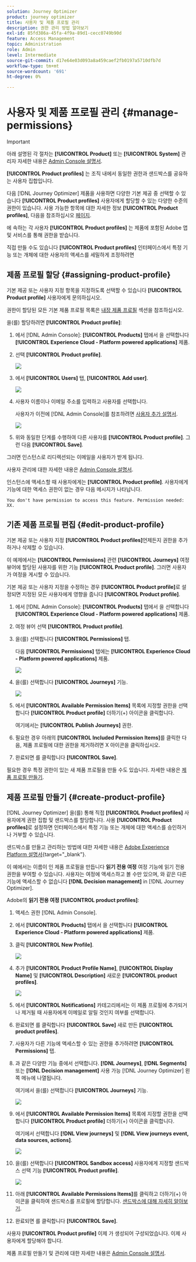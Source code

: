 ```yaml
---
solution: Journey Optimizer
product: journey optimizer
title: 사용자 및 제품 프로필 관리
description: 권한 관리 방법 알아보기
exl-id: 85fd386a-45fa-4f9a-89d1-cecc0749b90d
feature: Access Management
topic: Administration
role: Admin
level: Intermediate
source-git-commit: d17e64e03d093a8a459caef2fb0197a5710dfb7d
workflow-type: tm+mt
source-wordcount: '691'
ht-degree: 0%

---
```


# 사용자 및 제품 프로필 관리 {#manage-permissions}

>[!IMPORTANT]
>
> 아래 설명된 각 절차는 **[!UICONTROL Product]** 또는 **[!UICONTROL System]** 관리자 자세한 내용은 [Admin Console 설명서](https://helpx.adobe.com/enterprise/admin-guide.html/enterprise/using/admin-roles.ug.html).

**[!UICONTROL Product profiles]** 는 조직 내에서 동일한 권한과 샌드박스를 공유하는 사용자 집합입니다.

다음 [!DNL Journey Optimizer] 제품을 사용하면 다양한 기본 제공 중 선택할 수 있습니다 **[!UICONTROL Product profiles]** 사용자에게 할당할 수 있는 다양한 수준의 권한이 있습니다. 사용 가능한 항목에 대한 자세한 정보 **[!UICONTROL Product profiles]**, 다음을 참조하십시오 [페이지](ootb-product-profiles.md).

에 속하는 각 사용자 **[!UICONTROL Product profiles]** 는 제품에 포함된 Adobe 앱 및 서비스를 통해 권한을 받습니다.

직접 만들 수도 있습니다 **[!UICONTROL Product profiles]** 인터페이스에서 특정 기능 또는 개체에 대한 사용자의 액세스를 세밀하게 조정하려면

## 제품 프로필 할당 {#assigning-product-profile}

기본 제공 또는 사용자 지정 항목을 지정하도록 선택할 수 있습니다 **[!UICONTROL Product profile]** 사용자에게 문의하십시오.

권한이 할당된 모든 기본 제품 프로필 목록은 [내장 제품 프로필](ootb-product-profiles.md) 섹션을 참조하십시오.

을(를) 할당하려면 **[!UICONTROL Product profile]**:

1. 에서 [!DNL Admin Console]: **[!UICONTROL Products]** 탭에서 을 선택합니다 **[!UICONTROL Experience Cloud - Platform powered applications]** 제품.

1. 선택 **[!UICONTROL Product profile]**.

   ![](assets/do-not-localize/access_control_2.png)

1. 에서 **[!UICONTROL Users]** 탭, **[!UICONTROL Add user]**.

   ![](assets/do-not-localize/access_control_3.png)

1. 사용자 이름이나 이메일 주소를 입력하고 사용자를 선택합니다.

   사용자가 이전에 [!DNL Admin Console]를 참조하려면 [사용자 추가 설명서](https://helpx.adobe.com/enterprise/admin-guide.html/enterprise/using/manage-users-individually.ug.html#add-users).

   ![](assets/do-not-localize/access_control_4.png)

1. 위와 동일한 단계를 수행하여 다른 사용자를 **[!UICONTROL Product profile]**. 그런 다음 **[!UICONTROL Save]**.

그러면 인스턴스로 리디렉션되는 이메일을 사용자가 받게 됩니다.

사용자 관리에 대한 자세한 내용은 [Admin Console 설명서](https://helpx.adobe.com/enterprise/admin-guide.html/enterprise/using/manage-users-individually.ug.html).

인스턴스에 액세스할 때 사용자에게는 **[!UICONTROL Product profile]**. 사용자에게 기능에 대한 액세스 권한이 없는 경우 다음 메시지가 나타납니다.

`You don't have permission to access this feature. Permission needed: XX.`

## 기존 제품 프로필 편집 {#edit-product-profile}

기본 제공 또는 사용자 지정 **[!UICONTROL Product profiles]**&#x200B;언제든지 권한을 추가하거나 삭제할 수 있습니다.

이 예제에서는 **[!UICONTROL Permissions]** 관련 **[!UICONTROL Journeys]** 여정 뷰어에 할당된 사용자를 위한 기능 **[!UICONTROL Product profile]**. 그러면 사용자가 여정을 게시할 수 있습니다.

기본 제공 또는 사용자 지정을 수정하는 경우 **[!UICONTROL Product profile]**&#x200B;로 설정되면 지정된 모든 사용자에게 영향을 줍니다 **[!UICONTROL Product profile]**.

1. 에서 [!DNL Admin Console]: **[!UICONTROL Products]** 탭에서 을 선택합니다 **[!UICONTROL Experience Cloud - Platform powered applications]** 제품.

1. 여정 뷰어 선택 **[!UICONTROL Product profile]**.

1. 을(를) 선택합니다 **[!UICONTROL Permissions]** 탭.

   다음 **[!UICONTROL Permissions]** 탭에는 **[!UICONTROL Experience Cloud - Platform powered applications]** 제품.

   ![](assets/do-not-localize/access_control_5.png)

1. 을(를) 선택합니다 **[!UICONTROL Journeys]** 기능.

   ![](assets/do-not-localize/access_control_6.png)

1. 에서 **[!UICONTROL Available Permission Items]** 목록에 지정할 권한을 선택합니다 **[!UICONTROL Product profile]** 더하기(+) 아이콘을 클릭합니다.

   여기에서는 **[!UICONTROL Publish Journeys]** 권한.

1. 필요한 경우 아래의 **[!UICONTROL Included Permission Items]**&#x200B;를 클릭한 다음, 제품 프로필에 대한 권한을 제거하려면 X 아이콘을 클릭하십시오.

1. 완료되면 를 클릭합니다 **[!UICONTROL Save]**.

필요한 경우 특정 권한이 있는 새 제품 프로필을 만들 수도 있습니다. 자세한 내용은 [제품 프로필 만들기](#create-product-profile).

## 제품 프로필 만들기 {#create-product-profile}

[!DNL Journey Optimizer] 을(를) 통해 직접 **[!UICONTROL Product profiles]** 사용자에게 권한 집합 및 샌드박스를 할당합니다. 사용 **[!UICONTROL Product profiles]**&#x200B;로 설정하면 인터페이스에서 특정 기능 또는 개체에 대한 액세스를 승인하거나 거부할 수 있습니다.

샌드박스를 만들고 관리하는 방법에 대한 자세한 내용은 [Adobe Experience Platform 설명서](https://experienceleague.adobe.com/docs/experience-platform/sandbox/ui/user-guide.html){target=&quot;_blank&quot;}.

이 예에서는 이름이 인 제품 프로필을 만듭니다 **읽기 전용 여정** 여정 기능에 읽기 전용 권한을 부여할 수 있습니다. 사용자는 여정에 액세스하고 볼 수만 있으며, 와 같은 다른 기능에 액세스할 수 없습니다 **[!DNL  Decision management]** in [!DNL Journey Optimizer].

Adobe의 **읽기 전용 여정** **[!UICONTROL product profiles]**:

1. 액세스 권한 [!DNL Admin Console].

1. 에서 **[!UICONTROL Products]** 탭에서 을 선택합니다 **[!UICONTROL Experience Cloud - Platform powered applications]** 제품.

1. 클릭 **[!UICONTROL New Profile]**.

   ![](assets/do-not-localize/access_control_9.png)

1. 추가 **[!UICONTROL Product Profile Name]**, **[!UICONTROL Display Name]** 및 **[!UICONTROL Description]** 새로운 **[!UICONTROL product profiles]**.

   ![](assets/do-not-localize/access_control_10.png)

1. 에서 **[!UICONTROL Notifications]** 카테고리에서는 이 제품 프로필에 추가되거나 제거될 때 사용자에게 이메일로 알릴 것인지 여부를 선택합니다.

1. 완료되면 를 클릭합니다 **[!UICONTROL Save]** 새로 만든 **[!UICONTROL product profiles]**.

1. 사용자가 다른 기능에 액세스할 수 있는 권한을 추가하려면 **[!UICONTROL Permissions]** 탭.

1. 과 같은 다양한 기능 중에서 선택합니다. **[!DNL Journeys]**, **[!DNL Segments]** 또는 **[!DNL Decision management]** 사용 가능 [!DNL Journey Optimizer] 왼쪽 메뉴에 나열됩니다.

   여기에서 을(를) 선택합니다 **[!UICONTROL Journeys]** 기능.

   ![](assets/do-not-localize/access_control_11.png)

1. 에서 **[!UICONTROL Available Permission Items]** 목록에 지정할 권한을 선택합니다 **[!UICONTROL Product profile]** 더하기(+) 아이콘을 클릭합니다.

   여기에서 선택합니다 **[!DNL View journeys]** 및 **[!DNL View journeys event, data sources, actions]**.

   ![](assets/do-not-localize/access_control_12.png)

1. 을(를) 선택합니다 **[!UICONTROL Sandbox access]** 사용자에게 지정할 샌드박스 선택 기능 **[!UICONTROL Product profile]**.

   ![](assets/do-not-localize/access_control_13.png)

1. 아래 **[!UICONTROL Available Permissions Items]**&#x200B;를 클릭하고 더하기(+) 아이콘을 클릭하여 샌드박스를 프로필에 할당합니다. [샌드박스에 대해 자세히 알아보기](sandboxes.md).

1. 완료되면 를 클릭합니다 **[!UICONTROL Save]**.

사용자 **[!UICONTROL Product profile]** 이제 가 생성되어 구성되었습니다. 이제 사용자에게 할당해야 합니다.

제품 프로필 만들기 및 관리에 대한 자세한 내용은 [Admin Console 설명서](https://helpx.adobe.com/enterprise/admin-guide.html/enterprise/using/manage-product-profiles.ug.html).
